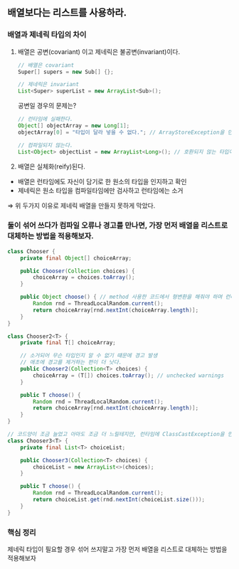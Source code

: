 ## 배열보다는 리스트를 사용하라.

### 배열과 제네릭 타입의 차이

1. 배열은 공변(covariant) 이고 제네릭은 불공변(invariant)이다.
    ```java
    // 배열은 covariant
    Super[] supers = new Sub[] {};
    
    // 제네릭은 invariant
    List<Super> superList = new ArrayList<Sub>();
    ```

    공변일 경우의 문제는?
    ```java
    // 런타임에 실패한다.
    Object[] objectArray = new Long[1];
    objectArray[0] = "타입이 달라 넣을 수 없다."; // ArrayStoreException을 던진다.
    
    // 컴파일되지 않는다.
    List<Object> objectList = new ArrayList<Long>(); // 호환되지 않는 타입이다.
    ```

1. 배열은 실체화(reify)된다.
- 배열은 런타임에도 자신이 담기로 한 원소의 타입을 인지하고 확인
- 제네릭은 원소 타입을 컴파일타임에만 검사하고 런타임에는 소거

⇒ 위 두가지 이유로 제네릭 배열을 만들지 못하게 막았다.

### 둘이 섞어 쓰다가 컴파일 오류나 경고를 만나면, 가장 먼저 배열을 리스트로 대체하는 방법을 적용해보자.

```java
class Chooser {
    private final Object[] choiceArray;

    public Chooser(Collection choices) {
        choiceArray = choices.toArray();
    }

    public Object choose() { // method 사용한 코드에서 형변환을 해줘야 하며 런타임 시 형변환에러가 발생할 수 있다.
        Random rnd = ThreadLocalRandom.current();
        return choiceArray[rnd.nextInt(choiceArray.length)];
    }
}

class Chooser2<T> {
    private final T[] choiceArray;

    // 소거되어 무슨 타입인지 알 수 없기 떄문에 경고 발생
    // 애초에 경고를 제거하는 편이 더 낫다.
    public Chooser2(Collection<T> choices) {
        choiceArray = (T[]) choices.toArray(); // unchecked warnings
    }

    public T choose() {
        Random rnd = ThreadLocalRandom.current();
        return choiceArray[rnd.nextInt(choiceArray.length)];
    }
}

// 코드양이 조금 늘었고 아마도 조금 더 느릴테지만, 런타임에 ClassCastException을 만날 일은 없으니 그만한 가치가 있다.
class Chooser3<T> {
    private final List<T> choiceList;

    public Chooser3(Collection<T> choices) {
        choiceList = new ArrayList<>(choices);
    }

    public T choose() {
        Random rnd = ThreadLocalRandom.current();
        return choiceList.get(rnd.nextInt(choiceList.size()));
    }
}
```

### 핵심 정리
제네릭 타입이 필요할 경우 섞어 쓰지말고 가장 먼저 배열을 리스트로 대체하는 방법을 적용해보자